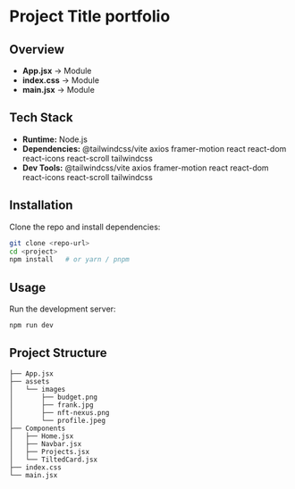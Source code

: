 
<!-- LAZYDOCS START -->
# Project Title portfolio


## Overview
- **App.jsx** → Module
- **index.css** → Module
- **main.jsx** → Module


  
## Tech Stack
- **Runtime:** Node.js
- **Dependencies:** @tailwindcss/vite
axios
framer-motion
react
react-dom
react-icons
react-scroll
tailwindcss
- **Dev Tools:** @tailwindcss/vite
axios
framer-motion
react
react-dom
react-icons
react-scroll
tailwindcss


  
## Installation
Clone the repo and install dependencies:

```bash
git clone <repo-url>
cd <project>
npm install   # or yarn / pnpm
```

## Usage
Run the development server:

```bash
npm run dev
```



## Project Structure
```
├── App.jsx
├── assets
│   └── images
│       ├── budget.png
│       ├── frank.jpg
│       ├── nft-nexus.png
│       └── profile.jpeg
├── Components
│   ├── Home.jsx
│   ├── Navbar.jsx
│   ├── Projects.jsx
│   └── TiltedCard.jsx
├── index.css
└── main.jsx
```


<!-- LAZYDOCS END -->
